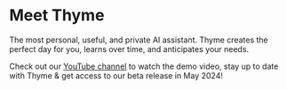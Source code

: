 # Meet Thyme
The most personal, useful, and private AI assistant. Thyme creates the perfect day for you, learns over time, and anticipates your needs.

Check out our [YouTube channel](https://www.youtube.com/@thyme-ai) to watch the demo video, stay up to date with Thyme & get access to our beta release in May 2024!

